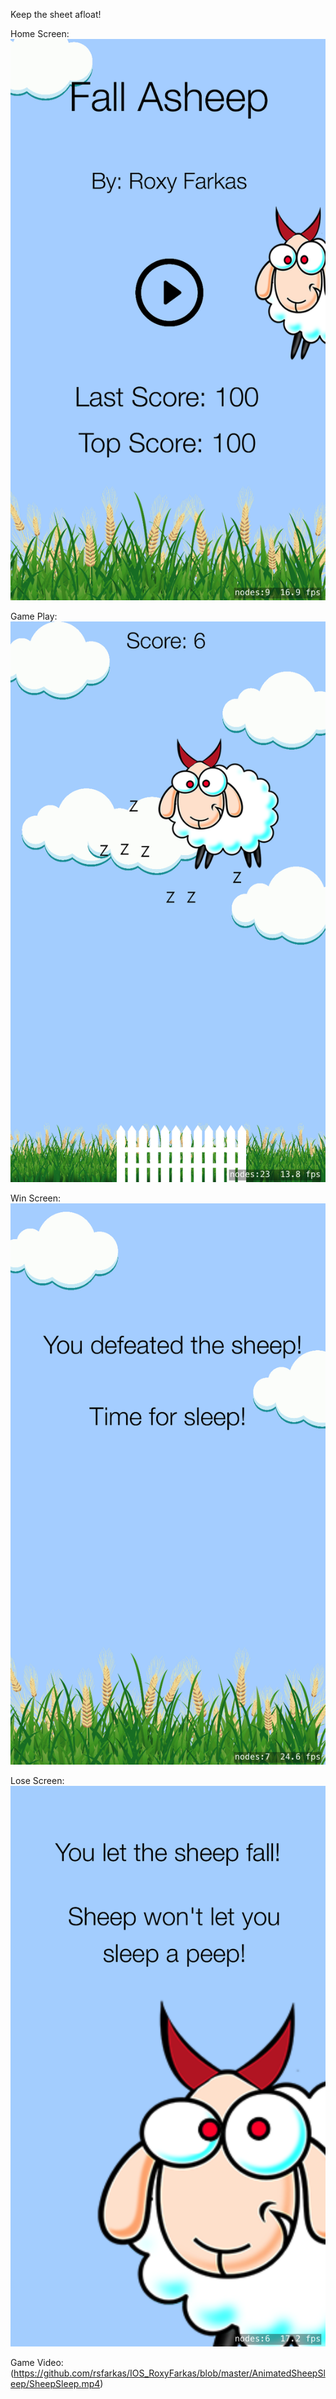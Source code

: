 Keep the sheet afloat! 

Home Screen:
![alt tag](https://github.com/rsfarkas/IOS_RoxyFarkas/blob/master/AnimatedSheepSleep/Simulator%20Screen%20Shot%20May%2012%2C%202017%2C%2012.36.33%20PM.png)

Game Play:
![alt tag](https://github.com/rsfarkas/IOS_RoxyFarkas/blob/master/AnimatedSheepSleep/Simulator%20Screen%20Shot%20May%2012%2C%202017%2C%2012.36.40%20PM.png)

Win Screen:
![alt tag](https://github.com/rsfarkas/IOS_RoxyFarkas/blob/master/AnimatedSheepSleep/Simulator%20Screen%20Shot%20May%2012%2C%202017%2C%2012.37.52%20PM.png)

Lose Screen:
![alt tag](https://github.com/rsfarkas/IOS_RoxyFarkas/blob/master/AnimatedSheepSleep/Simulator%20Screen%20Shot%20May%2012%2C%202017%2C%2012.36.54%20PM.png)

Game Video:(https://github.com/rsfarkas/IOS_RoxyFarkas/blob/master/AnimatedSheepSleep/SheepSleep.mp4)
